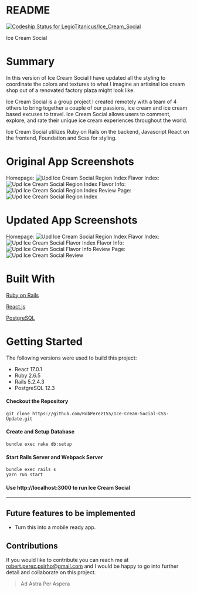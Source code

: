 # README
[![Codeship Status for LegioTitanicus/Ice_Cream_Social](https://app.codeship.com/projects/cafd2db0-ace2-0138-c747-76dd5aede139/status?branch=master)](https://app.codeship.com/projects/403543)

Ice Cream Social

# Summary
In this version of Ice Cream Social I have updated all the styling to coordinate the colors and textures to what I imagine an artisinal ice cream shop out of a renovated factory plaza might look like. 

Ice Cream Social is a group project I created remotely with a team of 4 others to bring together a couple of our passions, ice cream and ice cream based excuses to travel. Ice Cream Social allows users to comment, explore, and rate their unique ice cream experiences throughout the world. 

Ice Cream Social utilizes Ruby on Rails on the backend, Javascript React on the frontend, Foundation and Scss for styling.

# Original App Screenshots
Homepage:
![Upd Ice Cream Social Region Index](https://i.ibb.co/RjkWBvj/Region-Index-Page.png "Homepage")
Flavor Index:
![Upd Ice Cream Social Region Index](https://i.ibb.co/vQKzkrj/Flavor-Index-Page.png "Flavor Index")
Flavor Info:
![Upd Ice Cream Social Region Index](https://i.ibb.co/Z8hDfGV/Flavor-Info-Page.png "Flavor Info")
Review Page:
![Upd Ice Cream Social Region Index](https://i.ibb.co/7VjcGVh/Review-Page-1.png "Review Page")

# Updated App Screenshots
Homepage:
![Upd Ice Cream Social Region Index](https://i.ibb.co/Sm89wR2/Upd-Region-Index-Page.png "Homepage")
Flavor Index:
![Upd Ice Cream Social Flavor Index](https://i.ibb.co/zxY7TBc/Upd-Flavor-Index-Page.png "Flavor Index")
Flavor Info:
![Upd Ice Cream Social Flavor Info](https://i.ibb.co/02K9LH7/Upd-Flavor-Info-Page.png "Flavor Info")
Review Page:
![Upd Ice Cream Social Review](https://i.ibb.co/Hxj8Lqq/Upd-Review-Page.png "Review")

# Built With
[Ruby on Rails](https://guides.rubyonrails.org/ "Ruby on Rails Documentation")

[React.js](https://reactjs.org/docs/getting-started.html "React.js Documentation")

[PostgreSQL](https://www.postgresql.org/docs/12/index.html "PostgreSQL Documentation")


# Getting Started
The following versions were used to build this project:

- React 17.0.1
- Ruby 2.6.5
- Rails 5.2.4.3
- PostgreSQL 12.3

#### Checkout the Repository
```
git clone https://github.com/RobPerez155/Ice-Cream-Social-CSS-Update.git
```

#### Create and Setup Database
```
bundle exec rake db:setup
```

#### Start Rails Server and Webpack Server
```
bundle exec rails s
yarn run start
```

#### Use http://localhost:3000 to run Ice Cream Social
---

## Future features to be implemented
- Turn this into a mobile ready app.

## Contributions
If you would like to contribute you can reach me at robert.perez.psirho@gmail.com and I would be happy to go into further detail and collaborate on this project.

>Ad Astra Per Aspera